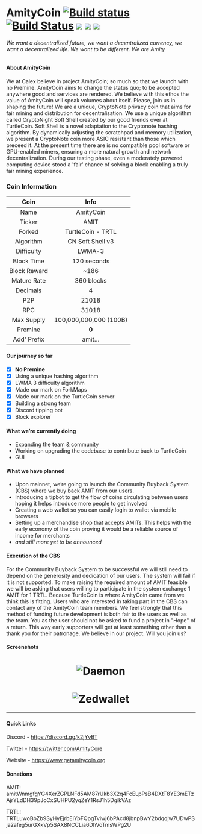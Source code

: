 # AmityCoin [![Build status](https://ci.appveyor.com/api/projects/status/1680n0r37hlcacmn/branch/dev?svg=true)](https://ci.appveyor.com/project/michael-herwig/amitycoin/branch/dev) [![Build Status](https://travis-ci.com/CalexCore/AmityCoin.svg?branch=dev)](https://travis-ci.com/CalexCore/AmityCoin) [![](https://img.shields.io/badge/%20-dockerhub-blue.svg?logo=docker&style=flat)](https://hub.docker.com/r/calexcore/amitycoin/) [![](https://img.shields.io/badge/%20-discord-blue.svg?logo=discord&style=flat)](https://discord.gg/Nywqwtm) [![](https://img.shields.io/badge/%20-documentation-orange.svg?logo=github&style=flat)](https://github.com/CalexCore/AmityCoin/wiki)


###### We want a decentralized future, we want a decentralized currency, we want a decentralized life.  We want to be different.  We are Amity

#### About AmityCoin

We at Calex believe in project AmityCoin; so much so that we launch with no Premine. AmityCoin aims to change the status quo; to be accepted anywhere good and services are rendered. We believe with this ethos the value of AmityCoin will speak volumes about itself.  Please, join us in shaping the future! We are a unique, CryptoNote privacy coin that aims for fair mining and distribution for decentralisation. We use a unique algorithm called CryptoNight Soft Shell created by our good friends over at TurtleCoin. Soft Shell is a novel adaptation to the Cryptonote hashing algorithm. By dynamically adjusting the scratchpad and memory utilization, we present a CryptoNote coin more ASIC resistant than those which preceed it. At the present time there are is no compatible pool software or GPU-enabled miners, ensuring a more natural growth and network decentralization. During our testing phase, even a moderately powered computing device stood a 'fair' chance of solving a block enabling a truly fair mining experience.

### Coin Information

| Coin | Info |
|:-----:|:-----:|
| Name | AmityCoin |
| Ticker | AMIT |
| Forked | TurtleCoin - TRTL |
| Algorithm | CN Soft Shell v3 |
| Difficulty | LWMA-3 |
| Block Time | 120 seconds |
| Block Reward | ~186 |
| Mature Rate | 360 blocks |
| Decimals | 4 |
| P2P | 21018 |
| RPC | 31018 |
| Max Supply | 100,000,000,000 (100B) |
| Premine | **0** |
| Add' Prefix | amit… |

#### Our journey so far

- [x] **No Premine**
- [x] Using a unique hashing algorithm
- [x] LWMA 3 difficulty algorithm
- [x] Made our mark on ForkMaps
- [x] Made our mark on the TurtleCoin server
- [x] Building a strong team
- [x] Discord tipping bot
- [x] Block explorer

#### What we’re currently doing

- Expanding the team & community
- Working on upgrading the codebase to contribute back to TurtleCoin
- GUI

#### What we have planned

- Upon mainnet, we’re going to launch the Community Buyback System (CBS) where we buy back AMIT from our users.
- Introducing a tipbot to get the flow of coins circulating between users hoping it helps introduce more people to get involved
- Creating a web wallet so you can easily login to wallet via mobile browsers
- Setting up a merchandise shop that accepts AMITs. This helps with the early economy of the coin proving it would be a reliable source of income for merchants
- *and still more yet to be announced*

#### Execution of the CBS

For the Community Buyback System to be successful we will still need to depend on the generosity and dedication of our users.  The system will fail if it is not supported.  To make raising the required amount of AMIT feasible we will be asking that users willing to participate in the system exchange 1 AMIT for 1 TRTL. Because TurtleCoin is where AmityCoin came from we think this is fitting. Users who are interested in taking part in the CBS can contact any of the AmityCoin team members.  We feel strongly that this method of funding future development is both fair to the users as well as the team.  You as the user should not be asked to fund a project in "Hope" of a return. This way early supporters will get at least something other than a thank you for their patronage.  We believe in our project. Will you join us?

#### Screenshots

<h1 align="center"><img title="Daemon" src="https://github.com/Neo-Amity/docs/blob/master/images/daemon.png" ><img/></h1>

<h1 align="center"><img title="Zedwallet" src="https://github.com/Neo-Amity/docs/blob/master/images/wallet.png" ><img/></h1>

***

#### Quick Links

Discord - https://discord.gg/k2jYvBT

Twitter - https://twitter.com/AmityCore

Website - https://www.getamitycoin.org

#### Donations

AMIT: amitWnmgfgYG4XerZGPLNFd5AM87rUkb3X2q4FcELpPsB4DXtT8YE3mETzAjrYLdDH39pJoCxSUHPU2yqZeY1RsJ1h5DgikVAz

TRTL: TRTLuwoBbZb9SyHyEjrbEiYpFQpgTviwj6bPAcd8jbnpBwY2bdqqjw7UDwPSja2afeg5urGXkVp5SAX8NCCLia6DhVoTmsWPg2U 
